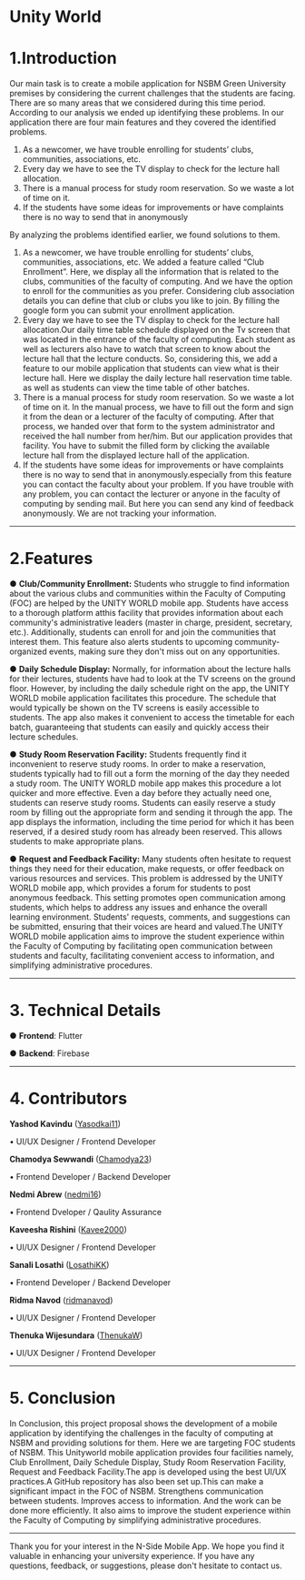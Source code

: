 # Unity World

# 1.Introduction

Our main task is to create a mobile application for NSBM Green University premises by considering the current challenges that the students are facing. There are so many areas that we considered during this time period. According to our analysis we ended up identifying these problems. In our application there are four main features and they covered the identified problems.
1. As a newcomer, we have trouble enrolling for students’ clubs, communities, associations, etc. 
2. Every day we have to see the TV display to check for the lecture hall allocation.
3. There is a manual process for study room reservation. So we waste a lot of time on it.
4. If the students have some ideas for improvements or have complaints there is no way to send that in anonymously

By analyzing the problems identified earlier, we found solutions to them. 
1. As a newcomer, we have trouble enrolling for students’ clubs, communities, associations, etc. We added a feature called “Club Enrollment”. Here, we display all the information that is related to the clubs, communities of the faculty of computing. And we have the option to enroll for the communities as you prefer. Considering club association details you can define that club or clubs you like to join. By filling the google form you can submit your enrollment application.
2. Every day we have to see the TV display to check for the lecture hall allocation.Our daily time table schedule displayed on the Tv screen that was located in the entrance of the faculty of computing. Each student as well as lecturers also have to watch that screen to know about the lecture hall that the lecture conducts. So, considering this, we add a feature to our mobile application that students can view what 
is their lecture hall. Here we display the daily lecture hall reservation time table. as well as students can view the time table of other batches. 
3. There is a manual process for study room reservation. So we waste a lot of time on it. In the manual process, we have to fill out the form and sign it from the dean or a lecturer of the faculty of computing. After that process, we handed over that form to the system administrator and received the hall number from her/him. But our application provides that facility. You have to submit the filled form by clicking the available lecture hall from the displayed lecture hall of the application.
4. If the students have some ideas for improvements or have complaints there is no way to send that in anonymously.especially from this feature you can contact the faculty about your problem. If you have trouble with any problem, you can contact the lecturer or anyone in the faculty of computing by sending mail. But here you can send any kind of feedback anonymously. We are not tracking your information.

---

# 2.Features

 ● **Club/Community Enrollment:**
Students who struggle to find information about the various clubs and communities within the Faculty of Computing (FOC) are helped by the UNITY WORLD mobile app. Students have access to a thorough platform atthis facility that provides information about each community's administrative leaders (master in charge, president, secretary, etc.). Additionally, students can enroll for and join the communities that interest them. This feature also alerts students to upcoming community-organized events, making sure they don't miss out on any opportunities.

 ● **Daily Schedule Display:**
Normally, for information about the lecture halls for their lectures, students have had to look at the TV screens on the ground floor. However, by including the daily schedule right on the app, the UNITY WORLD mobile application facilitates this procedure. The schedule that would typically be shown on the TV screens is easily accessible to students. The app also makes it convenient to access the timetable for each batch, guaranteeing that students can easily and quickly access their lecture schedules.

 ● **Study Room Reservation Facility:**
Students frequently find it inconvenient to reserve study rooms. In order to make a reservation, students typically had to fill out a form the morning of the day they needed a study room. The UNITY WORLD mobile app makes this procedure a lot quicker and more effective. Even a day before they actually need one, students can reserve study rooms. Students can easily reserve a study room by filling out the appropriate form and sending it through the app. The app displays the information, including the time period for which it has been reserved, if a desired study room has already been reserved. This allows students to make appropriate plans.

 ● **Request and Feedback Facility:**
Many students often hesitate to request things they need for their education, make requests, or offer feedback on various resources and services. This problem is addressed by the UNITY WORLD mobile app, which provides a forum for students to post anonymous feedback. This setting promotes open communication among students, which helps to address any issues and enhance the overall learning environment. Students' requests, comments, and suggestions can be submitted, ensuring that their voices are heard and valued.The UNITY WORLD mobile application aims to improve the student experience within the Faculty of Computing by facilitating open communication between students and faculty, facilitating convenient access to information, and simplifying administrative procedures.

---

# 3. Technical Details
  ● **Frontend**: Flutter
 
  ● **Backend**: Firebase

---

# 4. Contributors

 **Yashod Kavindu** ([Yasodkai11](https://github.com/Yasodkai11))
 
 • UI/UX Designer / Frontend Developer

 **Chamodya Sewwandi** ([Chamodya23](https://github.com/Chamodya23))
 
 • Frontend Developer / Backend Developer

 **Nedmi Abrew** ([nedmi16](https://github.com/nedmi16))
 
 • Frontend Dveloper / Qaulity Assurance

 **Kaveesha Rishini** ([Kavee2000](https://github.com/Kavee2000))
 
 • UI/UX Designer / Frontend Developer

**Sanali Losathi** ([LosathiKK](https://github.com/LosathiKK))
 
 • Frontend Developer / Backend Developer
 
 **Ridma Navod** ([ridmanavod](https://github.com/ridmanavod))
 
 • UI/UX Designer / Frontend Developer

 **Thenuka Wijesundara** ([ThenukaW](https://github.com/ThenukaW))
 
  • UI/UX Designer / Frontend Developer
  
---

# 5. Conclusion
In Conclusion, this project proposal shows the development of a mobile application by identifying the challenges in the faculty of computing at NSBM and providing solutions for them. Here we are targeting 
FOC students of NSBM. This Unityworld mobile application provides four facilities namely, Club Enrollment, Daily Schedule Display, Study Room Reservation Facility, Request and Feedback Facility.The app is developed using the best UI/UX practices.A GitHub repository has also been set up.This can make a significant impact in the FOC of NSBM. Strengthens communication between students. Improves access to information. And the work can be done more efficiently. It also aims to improve the student experience within the Faculty of Computing by simplifying administrative procedures.

---
Thank you for your interest in the N-Side Mobile App. We hope you find it valuable in enhancing your university experience. If you have any questions, feedback, or suggestions, please don't hesitate to contact us.

